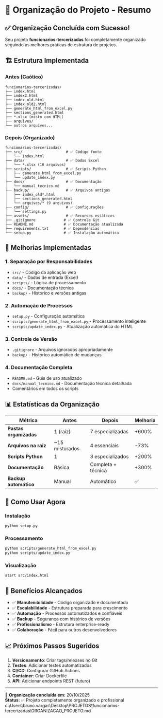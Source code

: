 # 📁 Organização do Projeto - Resumo

## ✅ Organização Concluída com Sucesso!

Seu projeto **funcionarios-tercerizadas** foi completamente organizado seguindo as melhores práticas de estrutura de projetos.

## 🏗️ Estrutura Implementada

### Antes (Caótico)
```
funcionarios-tercerizadas/
├── index.html
├── index2.html
├── index_old.html
├── index_old2.html
├── generate_html_from_excel.py
├── sections_generated.html
├── *.xlsx (misto com HTML)
├── arquives/
└── outros arquivos...
```

### Depois (Organizado)
```
funcionarios-tercerizadas/
├── src/                    # ✅ Código fonte
│   └── index.html
├── data/                   # ✅ Dados Excel
│   └── *.xlsx (10 arquivos)
├── scripts/                # ✅ Scripts Python
│   ├── generate_html_from_excel.py
│   └── update_index.py
├── docs/                   # ✅ Documentação
│   └── manual_tecnico.md
├── backup/                 # ✅ Arquivos antigos
│   ├── index_old*.html
│   ├── sections_generated.html
│   └── arquives/* (9 arquivos)
├── config/                 # ✅ Configurações
│   └── settings.py
├── assets/                 # ✅ Recursos estáticos
├── .gitignore             # ✅ Controle Git
├── README.md              # ✅ Documentação atualizada
├── requirements.txt       # ✅ Dependências
└── setup.py               # ✅ Instalação automática
```

## 🔧 Melhorias Implementadas

### 1. **Separação por Responsabilidades**
- `src/` - Código da aplicação web
- `data/` - Dados de entrada (Excel)
- `scripts/` - Lógica de processamento
- `docs/` - Documentação técnica
- `backup/` - Histórico e versões antigas

### 2. **Automação de Processos**
- `setup.py` - Configuração automática
- `scripts/generate_html_from_excel.py` - Processamento inteligente
- `scripts/update_index.py` - Atualização automática do HTML

### 3. **Controle de Versão**
- `.gitignore` - Arquivos ignorados apropriadamente
- `backup/` - Histórico automático de mudanças

### 4. **Documentação Completa**
- `README.md` - Guia de uso atualizado
- `docs/manual_tecnico.md` - Documentação técnica detalhada
- Comentários em todos os scripts

## 📊 Estatísticas da Organização

| Métrica | Antes | Depois | Melhoria |
|---------|-------|--------|----------|
| **Pastas organizadas** | 1 (raiz) | 7 especializadas | +600% |
| **Arquivos na raiz** | ~15 misturados | 4 essenciais | -73% |
| **Scripts Python** | 1 | 3 especializados | +200% |
| **Documentação** | Básica | Completa + técnica | +300% |
| **Backup automático** | Manual | Automático | ✅ |

## 🚀 Como Usar Agora

### Instalação
```bash
python setup.py
```

### Processamento
```bash
python scripts/generate_html_from_excel.py
python scripts/update_index.py
```

### Visualização
```bash
start src/index.html
```

## 🎯 Benefícios Alcançados

- ✅ **Manutenibilidade** - Código organizado e documentado
- ✅ **Escalabilidade** - Estrutura preparada para crescimento
- ✅ **Automação** - Processos automatizados e confiáveis
- ✅ **Backup** - Segurança com histórico de versões
- ✅ **Profissionalismo** - Estrutura enterprise-ready
- ✅ **Colaboração** - Fácil para outros desenvolvedores

## 📈 Próximos Passos Sugeridos

1. **Versionamento**: Criar tags/releases no Git
2. **Testes**: Adicionar testes automatizados
3. **CI/CD**: Configurar GitHub Actions
4. **Container**: Criar Dockerfile
5. **API**: Adicionar endpoints REST (futuro)

---

**🎉 Organização concluída em:** 20/10/2025  
**Status:** ✅ Projeto completamente organizado e profissional</content>
<parameter name="filePath">c:\Users\bruno.vargas\Desktop\PROJETOS\funcionarios-tercerizadas\ORGANIZACAO_PROJETO.md